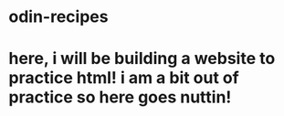 # odin-recipes
# here, i will be building a website to practice html! i am a bit out of practice so here goes nuttin!
